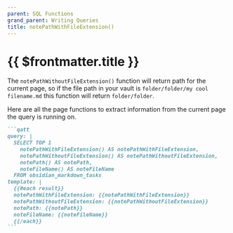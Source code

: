 ```yaml
---
parent: SQL Functions
grand_parent: Writing Queries
title: notePathWithFileExtension()
---
```

# {{ $frontmatter.title }}

The `notePathWithoutFileExtension()` function will return path for the current page, so if the file path in your vault is `folder/folder/my cool filename.md` this function will return `folder/folder`.

Here are all the page functions to extract information from the current page the query is running on.

````markdown
```qatt
query: |
  SELECT TOP 1 
    notePathWithFileExtension() AS notePathWithFileExtension,
    notePathWithoutFileExtension() AS notePathWithoutFileExtension,
    notePath() AS notePath,
    noteFileName() AS noteFileName
  FROM obsidian_markdown_tasks
template: |
  {{#each result}}
  notePathWithFileExtension: {{notePathWithFileExtension}}
  notePathWithoutFileExtension: {{notePathWithoutFileExtension}}
  notePath: {{notePath}}
  noteFileName: {{noteFileName}}  
  {{/each}}
```
````
